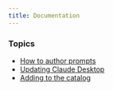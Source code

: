 ```yaml
---
title: Documentation
---
```


### Topics

* [How to author prompts](prompts)
* [Updating Claude Desktop](claude-desktop)
* [Adding to the catalog](adding-to-catalog)


